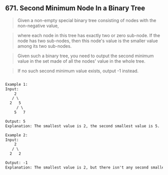 ## 671. Second Minimum Node In a Binary Tree
> Given a non-empty special binary tree consisting of nodes with 
> the non-negative value,

> where each node in this tree has exactly two or zero sub-node. 
> If the node has two sub-nodes, 
> then this node's value is the smaller value among its two sub-nodes.

> Given such a binary tree, you need to output the second minimum value 
> in the set made of all the nodes' value 
> in the whole tree.

> If no such second minimum value exists, output -1 instead.


```html

Example 1:
Input: 
    2
   / \
  2   5
     / \
    5   7

Output: 5
Explanation: The smallest value is 2, the second smallest value is 5.

Example 2:
Input: 
    2
   / \
  2   2

Output: -1
Explanation: The smallest value is 2, but there isn't any second smallest value.

```